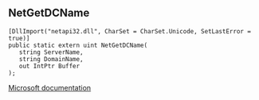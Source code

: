 ## NetGetDCName

```
[DllImport("netapi32.dll", CharSet = CharSet.Unicode, SetLastError = true)]
public static extern uint NetGetDCName(
   string ServerName,
   string DomainName,
   out IntPtr Buffer
);
```

[Microsoft documentation](https://docs.microsoft.com/en-us/windows/win32/api/lmapibuf/nf-lmapibuf-netgetdcname)
